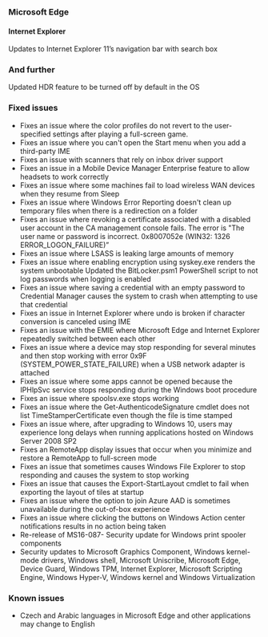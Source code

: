 ### Microsoft Edge
#### Internet Explorer
Updates to Internet Explorer 11’s navigation bar with search box

### And further
Updated HDR feature to be turned off by default in the OS

### Fixed issues
- Fixes an issue where the color profiles do not revert to the user-specified settings after playing a full-screen game.
- Fixes an issue where you can't open the Start menu when you add a third-party IME
- Fixes an issue with scanners that rely on inbox driver support
- Fixes an issue in a Mobile Device Manager Enterprise feature to allow headsets to work correctly
- Fixes an issue where some machines fail to load wireless WAN devices when they resume from Sleep
- Fixes an issue where Windows Error Reporting doesn't clean up temporary files when there is a redirection on a folder
- Fixes an issue where revoking a certificate associated with a disabled user account in the CA management console fails. The error is "The user name or password is incorrect. 0x8007052e (WIN32: 1326 ERROR_LOGON_FAILURE)”
- Fixes an issue where LSASS is leaking large amounts of memory
- Fixes an issue where enabling encryption using syskey.exe renders the system unbootable
Updated the BitLocker.psm1 PowerShell script to not log passwords when logging is enabled
- Fixes an issue where saving a credential with an empty password to Credential Manager causes the system to crash when attempting to use that credential
- Fixes an issue in Internet Explorer where undo is broken if character conversion is canceled using IME
- Fixes an issue with the EMIE where Microsoft Edge and Internet Explorer repeatedly switched between each other
- Fixes an issue where a device may stop responding for several minutes and then stop working with error 0x9F (SYSTEM_POWER_STATE_FAILURE) when a USB network adapter is attached
- Fixes an issue where some apps cannot be opened because the IPHlpSvc service stops responding during the Windows boot procedure
- Fixes an issue where spoolsv.exe stops working
- Fixes an issue where the Get-AuthenticodeSignature cmdlet does not list TimeStamperCertificate even though the file is time stamped
- Fixes an issue where, after upgrading to Windows 10, users may experience long delays when running applications hosted on Windows Server 2008 SP2
- Fixes an RemoteApp display issues that occur when you minimize and restore a RemoteApp to full-screen mode
- Fixes an issue that sometimes causes Windows File Explorer to stop responding and causes the system to stop working
- Fixes an issue that causes the Export-StartLayout cmdlet to fail when exporting the layout of tiles at startup
- Fixes an issue where the option to join Azure AAD is sometimes unavailable during the out-of-box experience
- Fixes an issue where clicking the buttons on Windows Action center notifications results in no action being taken
- Re-release of MS16-087- Security update for Windows print spooler components
- Security updates to Microsoft Graphics Component, Windows kernel-mode drivers, Windows shell, Microsoft Uniscribe, Microsoft Edge, Device Guard, Windows TPM, Internet Explorer, Microsoft Scripting Engine, Windows Hyper-V, Windows kernel and Windows Virtualization

### Known issues
- Czech and Arabic languages in Microsoft Edge and other applications may change to English